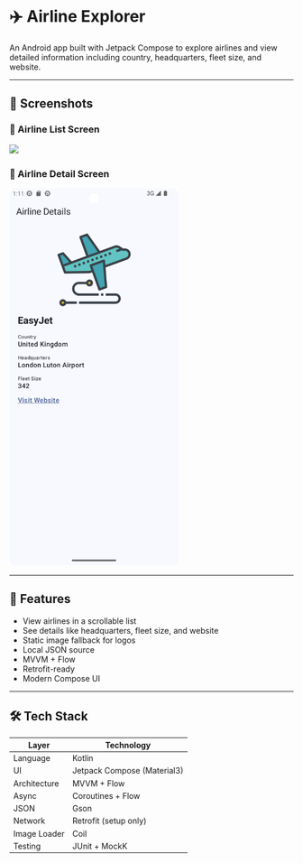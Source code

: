 # ✈️ Airline Explorer

An Android app built with Jetpack Compose to explore airlines and view detailed information including country, headquarters, fleet size, and website.

---

## 📱 Screenshots

### 🧾 Airline List Screen

<img src="assets/screenshot1" width="300" />

### 🛬 Airline Detail Screen

<img src="assets/screenshot2.png" width="300" />

---

## 📄 Features

- View airlines in a scrollable list
- See details like headquarters, fleet size, and website
- Static image fallback for logos
- Local JSON source
- MVVM + Flow
- Retrofit-ready
- Modern Compose UI

---

## 🛠 Tech Stack

| Layer        | Technology                  |
|--------------|------------------------------|
| Language     | Kotlin                       |
| UI           | Jetpack Compose (Material3)  |
| Architecture | MVVM + Flow                  |
| Async        | Coroutines + Flow            |
| JSON         | Gson                         |
| Network      | Retrofit (setup only)        |
| Image Loader | Coil                         |
| Testing      | JUnit + MockK                |
